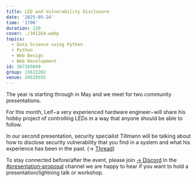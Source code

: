 ```yaml
---
title: LED and Vulnerability Disclosure
date: '2025-05-24'
time: '1700'
duration: 120
cover: ./341164.webp
topics:
  - Data Science using Python
  - Python
  - Web Design
  - Web Development
id: 307265699
group: 15632202
venue: 24529555
---
```


The year is starting through in May and we meet for two community presentations.

For this month, Leif−a very experienced hardware engineer−will share his hobby project of controlling LEDs in a way that anyone should be able to follow.

In our second presentation, security specialist Tillmann will be talking about how to disclose security vulnerability that you find in a system and what his experience has been in the past. (→ [Thread](https://discord.com/channels/1034792577293094972/1346346180921135205))

To stay connected before/after the event, please join [→ Discord](https://owddm.com/discord)
In the [#presentation-proposal](https://discord.com/channels/1034792577293094972/1034862103653257306) channel we are happy to hear if you want to hold a presentation/lightning talk or workshop.
